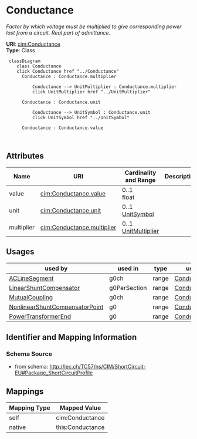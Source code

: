 # Conductance


_Factor by which voltage must be multiplied to give corresponding power lost from a circuit. Real part of admittance._





**URI**: [cim:Conductance](http://iec.ch/TC57/CIM100#Conductance)<br />
**Type**: Class




```mermaid
 classDiagram
    class Conductance
    click Conductance href "../Conductance"
      Conductance : Conductance.multiplier
        
          Conductance --> UnitMultiplier : Conductance.multiplier
          click UnitMultiplier href "../UnitMultiplier"
        
      Conductance : Conductance.unit
        
          Conductance --> UnitSymbol : Conductance.unit
          click UnitSymbol href "../UnitSymbol"
        
      Conductance : Conductance.value
        
      
```




<!-- no inheritance hierarchy -->


## Attributes


| Name | URI | Cardinality and Range | Description | Inheritance |
| ---  | --- | --- | --- | --- |
| value | [cim:Conductance.value](http://iec.ch/TC57/CIM100#Conductance.value) | 0..1 <br />  float  |  | direct |
| unit | [cim:Conductance.unit](http://iec.ch/TC57/CIM100#Conductance.unit) | 0..1 <br />  [UnitSymbol](UnitSymbol.md)  |  | direct |
| multiplier | [cim:Conductance.multiplier](http://iec.ch/TC57/CIM100#Conductance.multiplier) | 0..1 <br />  [UnitMultiplier](UnitMultiplier.md)  |  | direct |





## Usages

| used by | used in | type | used |
| ---  | --- | --- | --- |
| [ACLineSegment](ACLineSegment.md) | g0ch | range | [Conductance](Conductance.md) |
| [LinearShuntCompensator](LinearShuntCompensator.md) | g0PerSection | range | [Conductance](Conductance.md) |
| [MutualCoupling](MutualCoupling.md) | g0ch | range | [Conductance](Conductance.md) |
| [NonlinearShuntCompensatorPoint](NonlinearShuntCompensatorPoint.md) | g0 | range | [Conductance](Conductance.md) |
| [PowerTransformerEnd](PowerTransformerEnd.md) | g0 | range | [Conductance](Conductance.md) |






## Identifier and Mapping Information







### Schema Source


* from schema: http://iec.ch/TC57/ns/CIM/ShortCircuit-EU#Package_ShortCircuitProfile





## Mappings

| Mapping Type | Mapped Value |
| ---  | ---  |
| self | cim:Conductance |
| native | this:Conductance |




